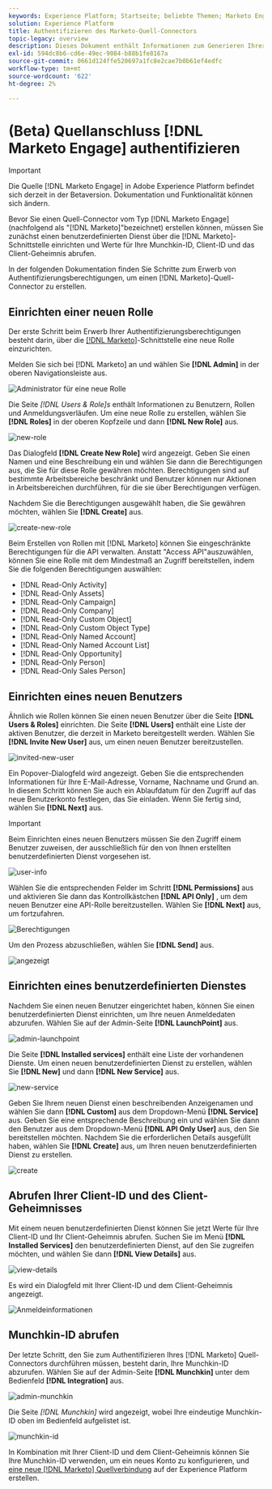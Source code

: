 ```yaml
---
keywords: Experience Platform; Startseite; beliebte Themen; Marketo Engage; Marketo Interaction; Marketo
solution: Experience Platform
title: Authentifizieren des Marketo-Quell-Connectors
topic-legacy: overview
description: Dieses Dokument enthält Informationen zum Generieren Ihrer Marketo-Authentifizierungsberechtigungen.
exl-id: 594dc8b6-cd6e-49ec-9084-b88b1fe8167a
source-git-commit: 0661d124ffe520697a1fc8e2cae7b0b61ef4edfc
workflow-type: tm+mt
source-wordcount: '622'
ht-degree: 2%

---
```


# (Beta) Quellanschluss [!DNL Marketo Engage] authentifizieren

>[!IMPORTANT]
>
>Die Quelle [!DNL Marketo Engage] in Adobe Experience Platform befindet sich derzeit in der Betaversion. Dokumentation und Funktionalität können sich ändern.

Bevor Sie einen Quell-Connector vom Typ [!DNL Marketo Engage] (nachfolgend als &quot;[!DNL Marketo]&quot;bezeichnet) erstellen können, müssen Sie zunächst einen benutzerdefinierten Dienst über die [!DNL Marketo]-Schnittstelle einrichten und Werte für Ihre Munchkin-ID, Client-ID und das Client-Geheimnis abrufen.

In der folgenden Dokumentation finden Sie Schritte zum Erwerb von Authentifizierungsberechtigungen, um einen [!DNL Marketo]-Quell-Connector zu erstellen.

## Einrichten einer neuen Rolle

Der erste Schritt beim Erwerb Ihrer Authentifizierungsberechtigungen besteht darin, über die [[!DNL Marketo]](https://app-sjint.marketo.com/#MM0A1)-Schnittstelle eine neue Rolle einzurichten.

Melden Sie sich bei [!DNL Marketo] an und wählen Sie **[!DNL Admin]** in der oberen Navigationsleiste aus.

![Administrator für eine neue Rolle](../images/marketo/home.png)

Die Seite *[!DNL Users & Role]s* enthält Informationen zu Benutzern, Rollen und Anmeldungsverläufen. Um eine neue Rolle zu erstellen, wählen Sie **[!DNL Roles]** in der oberen Kopfzeile und dann **[!DNL New Role]** aus.

![new-role](../images/marketo/new-role.png)

Das Dialogfeld **[!DNL Create New Role]** wird angezeigt. Geben Sie einen Namen und eine Beschreibung ein und wählen Sie dann die Berechtigungen aus, die Sie für diese Rolle gewähren möchten. Berechtigungen sind auf bestimmte Arbeitsbereiche beschränkt und Benutzer können nur Aktionen in Arbeitsbereichen durchführen, für die sie über Berechtigungen verfügen.

Nachdem Sie die Berechtigungen ausgewählt haben, die Sie gewähren möchten, wählen Sie **[!DNL Create]** aus.

![create-new-role](../images/marketo/create-new-role.png)

Beim Erstellen von Rollen mit [!DNL Marketo] können Sie eingeschränkte Berechtigungen für die API verwalten. Anstatt &quot;Access API&quot;auszuwählen, können Sie eine Rolle mit dem Mindestmaß an Zugriff bereitstellen, indem Sie die folgenden Berechtigungen auswählen:

* [!DNL Read-Only Activity]
* [!DNL Read-Only Assets]
* [!DNL Read-Only Campaign]
* [!DNL Read-Only Company]
* [!DNL Read-Only Custom Object]
* [!DNL Read-Only Custom Object Type]
* [!DNL Read-Only Named Account]
* [!DNL Read-Only Named Account List]
* [!DNL Read-Only Opportunity]
* [!DNL Read-Only Person]
* [!DNL Read-Only Sales Person]

## Einrichten eines neuen Benutzers

Ähnlich wie Rollen können Sie einen neuen Benutzer über die Seite **[!DNL Users & Roles]** einrichten. Die Seite **[!DNL Users]** enthält eine Liste der aktiven Benutzer, die derzeit in Marketo bereitgestellt werden. Wählen Sie **[!DNL Invite New User]** aus, um einen neuen Benutzer bereitzustellen.

![invited-new-user](../images/marketo/invite-new-user.png)

Ein Popover-Dialogfeld wird angezeigt. Geben Sie die entsprechenden Informationen für Ihre E-Mail-Adresse, Vorname, Nachname und Grund an. In diesem Schritt können Sie auch ein Ablaufdatum für den Zugriff auf das neue Benutzerkonto festlegen, das Sie einladen. Wenn Sie fertig sind, wählen Sie **[!DNL Next]** aus.

>[!IMPORTANT]
>
>Beim Einrichten eines neuen Benutzers müssen Sie den Zugriff einem Benutzer zuweisen, der ausschließlich für den von Ihnen erstellten benutzerdefinierten Dienst vorgesehen ist.

![user-info](../images/marketo/new-user-info.png)

Wählen Sie die entsprechenden Felder im Schritt **[!DNL Permissions]** aus und aktivieren Sie dann das Kontrollkästchen **[!DNL API Only]** , um dem neuen Benutzer eine API-Rolle bereitzustellen. Wählen Sie **[!DNL Next]** aus, um fortzufahren.

![Berechtigungen](../images/marketo/permissions.png)

Um den Prozess abzuschließen, wählen Sie **[!DNL Send]** aus.

![angezeigt](../images/marketo/message.png)

## Einrichten eines benutzerdefinierten Dienstes

Nachdem Sie einen neuen Benutzer eingerichtet haben, können Sie einen benutzerdefinierten Dienst einrichten, um Ihre neuen Anmeldedaten abzurufen. Wählen Sie auf der Admin-Seite **[!DNL LaunchPoint]** aus.

![admin-launchpoint](../images/marketo/admin-launchpoint.png)

Die Seite **[!DNL Installed services]** enthält eine Liste der vorhandenen Dienste. Um einen neuen benutzerdefinierten Dienst zu erstellen, wählen Sie **[!DNL New]** und dann **[!DNL New Service]** aus.

![new-service](../images/marketo/new-service.png)

Geben Sie Ihrem neuen Dienst einen beschreibenden Anzeigenamen und wählen Sie dann **[!DNL Custom]** aus dem Dropdown-Menü **[!DNL Service]** aus. Geben Sie eine entsprechende Beschreibung ein und wählen Sie dann den Benutzer aus dem Dropdown-Menü **[!DNL API Only User]** aus, den Sie bereitstellen möchten. Nachdem Sie die erforderlichen Details ausgefüllt haben, wählen Sie **[!DNL Create]** aus, um Ihren neuen benutzerdefinierten Dienst zu erstellen.

![create](../images/marketo/create.png)

## Abrufen Ihrer Client-ID und des Client-Geheimnisses

Mit einem neuen benutzerdefinierten Dienst können Sie jetzt Werte für Ihre Client-ID und Ihr Client-Geheimnis abrufen. Suchen Sie im Menü **[!DNL Installed Services]** den benutzerdefinierten Dienst, auf den Sie zugreifen möchten, und wählen Sie dann **[!DNL View Details]** aus.

![view-details](../images/marketo/view-details.png)

Es wird ein Dialogfeld mit Ihrer Client-ID und dem Client-Geheimnis angezeigt.

![Anmeldeinformationen](../images/marketo/credentials.png)

## Munchkin-ID abrufen

Der letzte Schritt, den Sie zum Authentifizieren Ihres [!DNL Marketo] Quell-Connectors durchführen müssen, besteht darin, Ihre Munchkin-ID abzurufen. Wählen Sie auf der Admin-Seite **[!DNL Munchkin]** unter dem Bedienfeld **[!DNL Integration]** aus.

![admin-munchkin](../images/marketo/admin-munchkin.png)

Die Seite *[!DNL Munchkin]* wird angezeigt, wobei Ihre eindeutige Munchkin-ID oben im Bedienfeld aufgelistet ist.

![munchkin-id](../images/marketo/munchkin-id.png)

In Kombination mit Ihrer Client-ID und dem Client-Geheimnis können Sie Ihre Munchkin-ID verwenden, um ein neues Konto zu konfigurieren, und [eine neue [!DNL Marketo] Quellverbindung](../../../tutorials/ui/create/adobe-applications/marketo.md) auf der Experience Platform erstellen.
